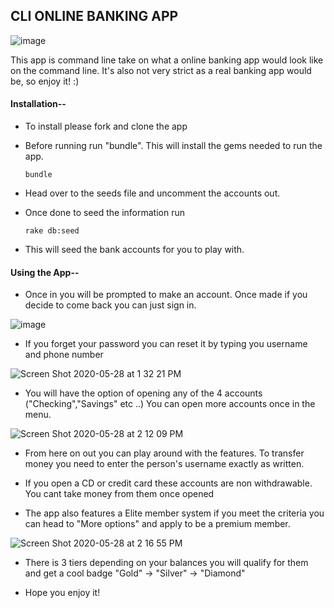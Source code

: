 ## CLI ONLINE BANKING APP

![image](https://user-images.githubusercontent.com/61365425/83171597-59ee5280-a0e4-11ea-9c57-1f81b6bddc40.png)

This app is command line take on what a online banking app would look like on the command line. It's also not very strict as a real banking app would be, so enjoy it! :) 

#### Installation--

- To install please fork and clone the app

- Before running run "bundle". This will install the gems needed to run the app. 

  `bundle`
  
 - Head over to the seeds file and uncomment the accounts out. 
 
 - Once done to seed the information run 
 
   `rake db:seed`
   
  - This will seed the bank accounts for you to play with. 
  
 #### Using the App--
 
  - Once in you will be prompted to make an account. Once made if you decide to come back you can just sign in. 
  
  ![image](https://user-images.githubusercontent.com/61365425/83173226-b5214480-a0e6-11ea-8ca8-2a332a2805ff.png)
  
  - If you forget your password you can reset it by typing you username and phone number
  
  ![Screen Shot 2020-05-28 at 1 32 21 PM](https://user-images.githubusercontent.com/61365425/83177427-0cc2ae80-a0ed-11ea-9922-ceaffc32f0f0.png)

  
  - You will have the option of opening any of the 4 accounts ("Checking","Savings" etc ..) You can open more accounts once in the menu.
  
  ![Screen Shot 2020-05-28 at 2 12 09 PM](https://user-images.githubusercontent.com/61365425/83177546-41366a80-a0ed-11ea-9c97-ef7c5b172366.png)
  
  - From here on out you can play around with the features. To transfer money you need to enter the person's username exactly as written. 
  
  - If you open a CD or credit card these accounts are non withdrawable. You cant take money from them once opened
  
  - The app also features a Elite member system if you meet the criteria you can head to "More options" and apply to be a premium member. 
  
  ![Screen Shot 2020-05-28 at 2 16 55 PM](https://user-images.githubusercontent.com/61365425/83178018-efdaab00-a0ed-11ea-96b3-bb75809798d1.png)
  
  - There is 3 tiers depending on your balances you will qualify for them and get a cool badge "Gold" -> "Silver" -> "Diamond"
  
  - Hope you enjoy it! 
  
  
  
  
  
  
 
 
